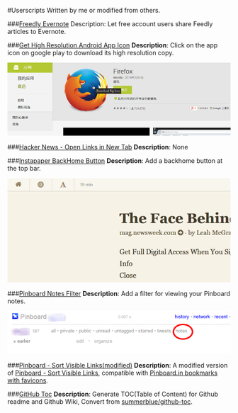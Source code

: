 #Userscripts
Written by me or modified from others.

###[Freedly Evernote](/FreedlyEvernote.user.js)
Description: Let free account users share Feedly articles to Evernote.

###[Get High Resolution Android App Icon](/GetHighResolutionAndroidAppIcon.user.js)
**Description**: Click on the app icon on google play to download its high resolution copy.

![](screenshots/GetHighResolutionAndroidAppIcon00.png)

###[Hacker News - Open Links in New Tab](/HackerNewsOpenLinksinNewTab.user.js)
**Description**: None

###[Instapaper BackHome Button](/InstapaperBackHomeButton.user.js)
**Description**: Add a backhome button at the top bar.

![](screenshots/InstapaperBackHomeButton00.png)

###[Pinboard Notes Filter](/PinboardNotesFilter.user.js)
**Description**: Add a filter for viewing your Pinboard notes.

![](screenshots/PinboardNotesFilter00.png)

###[Pinboard - Sort Visible Links(modified)](/PinboardSortVisibleLinksModified.user.js)
**Description**: A modified version of [Pinboard - Sort Visible Links](http://userscripts.org/scripts/show/114702), compatible with [Pinboard.in bookmarks with favicons](http://userscripts.org/scripts/show/94151).

###[GitHub Toc](/GitHubToc.user.js)
**Description**: Generate TOC(Table of Content) for Github readme and Github Wiki, Convert from [summerblue/github-toc](https://github.com/summerblue/github-toc).

